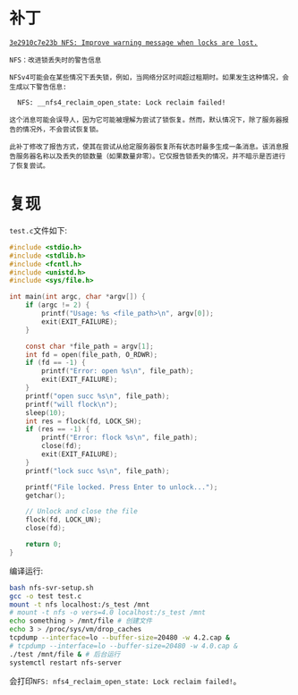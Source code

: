 # 补丁

[`3e2910c7e23b NFS: Improve warning message when locks are lost.`](https://lore.kernel.org/all/164782079118.24302.10351255364802334775@noble.neil.brown.name/)

```
NFS：改进锁丢失时的警告信息

NFSv4可能会在某些情况下丢失锁，例如，当网络分区时间超过租期时。如果发生这种情况，会生成以下警告信息:

  NFS: __nfs4_reclaim_open_state: Lock reclaim failed!

这个消息可能会误导人，因为它可能被理解为尝试了锁恢复。然而，默认情况下，除了服务器报告的情况外，不会尝试恢复锁。

此补丁修改了报告方式，使其在尝试从给定服务器恢复所有状态时最多生成一条消息。该消息报告服务器名称以及丢失的锁数量（如果数量非零）。它仅报告锁丢失的情况，并不暗示是否进行了恢复尝试。
```

# 复现

`test.c`文件如下:
```c
#include <stdio.h>
#include <stdlib.h>
#include <fcntl.h>
#include <unistd.h>
#include <sys/file.h>

int main(int argc, char *argv[]) {
    if (argc != 2) {
        printf("Usage: %s <file_path>\n", argv[0]);
        exit(EXIT_FAILURE);
    }

    const char *file_path = argv[1];
    int fd = open(file_path, O_RDWR);
    if (fd == -1) {
        printf("Error: open %s\n", file_path);
        exit(EXIT_FAILURE);
    }
    printf("open succ %s\n", file_path);
    printf("will flock\n");
    sleep(10);
    int res = flock(fd, LOCK_SH);
    if (res == -1) {
        printf("Error: flock %s\n", file_path);
        close(fd);
        exit(EXIT_FAILURE);
    }
    printf("lock succ %s\n", file_path);

    printf("File locked. Press Enter to unlock...");
    getchar();

    // Unlock and close the file
    flock(fd, LOCK_UN);
    close(fd);

    return 0;
}
```

编译运行:
```sh
bash nfs-svr-setup.sh
gcc -o test test.c
mount -t nfs localhost:/s_test /mnt
# mount -t nfs -o vers=4.0 localhost:/s_test /mnt
echo something > /mnt/file # 创建文件
echo 3 > /proc/sys/vm/drop_caches
tcpdump --interface=lo --buffer-size=20480 -w 4.2.cap &
# tcpdump --interface=lo --buffer-size=20480 -w 4.0.cap &
./test /mnt/file & # 后台运行
systemctl restart nfs-server
```

会打印`NFS: nfs4_reclaim_open_state: Lock reclaim failed!`。